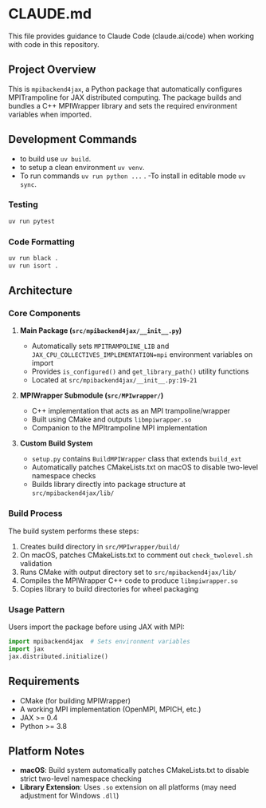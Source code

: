 # CLAUDE.md

This file provides guidance to Claude Code (claude.ai/code) when working with code in this repository.

## Project Overview

This is `mpibackend4jax`, a Python package that automatically configures MPITrampoline for JAX distributed computing. The package builds and bundles a C++ MPIWrapper library and sets the required environment variables when imported.

## Development Commands

- to build use ``uv build``. 
- to setup a clean environment ``uv venv``. 
- To run commands ``uv run python ...`` . 
-To install in editable mode ``uv sync``.

### Testing
```bash
uv run pytest
```

### Code Formatting
```bash
uv run black .
uv run isort .
```

## Architecture

### Core Components

1. **Main Package (`src/mpibackend4jax/__init__.py`)**
   - Automatically sets `MPITRAMPOLINE_LIB` and `JAX_CPU_COLLECTIVES_IMPLEMENTATION=mpi` environment variables on import
   - Provides `is_configured()` and `get_library_path()` utility functions
   - Located at `src/mpibackend4jax/__init__.py:19-21`

2. **MPIWrapper Submodule (`src/MPIwrapper/`)**
   - C++ implementation that acts as an MPI trampoline/wrapper
   - Built using CMake and outputs `libmpiwrapper.so`
   - Companion to the MPItrampoline MPI implementation

3. **Custom Build System**
   - `setup.py` contains `BuildMPIWrapper` class that extends `build_ext`
   - Automatically patches CMakeLists.txt on macOS to disable two-level namespace checks
   - Builds library directly into package structure at `src/mpibackend4jax/lib/`

### Build Process

The build system performs these steps:
1. Creates build directory in `src/MPIwrapper/build/`
2. On macOS, patches CMakeLists.txt to comment out `check_twolevel.sh` validation
3. Runs CMake with output directory set to `src/mpibackend4jax/lib/`
4. Compiles the MPIWrapper C++ code to produce `libmpiwrapper.so`
5. Copies library to build directories for wheel packaging

### Usage Pattern

Users import the package before using JAX with MPI:
```python
import mpibackend4jax  # Sets environment variables
import jax
jax.distributed.initialize()
```

## Requirements

- CMake (for building MPIWrapper)
- A working MPI implementation (OpenMPI, MPICH, etc.)
- JAX >= 0.4
- Python >= 3.8

## Platform Notes

- **macOS**: Build system automatically patches CMakeLists.txt to disable strict two-level namespace checking
- **Library Extension**: Uses `.so` extension on all platforms (may need adjustment for Windows `.dll`)
